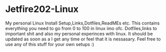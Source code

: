 # Jetfire202-Linux
My personal Linux Install Setup,Links,Dotfiles,ReadMEs etc.
This contains everything you need to go from 0 to 100 in linux imo ofc.
Dotfiles,links to important shit and also my personal experinces with linux.
It should be updated as soon as a I get any time or feel that it is nessasary.
Feel free to use any of this stuff for your own setups :)
